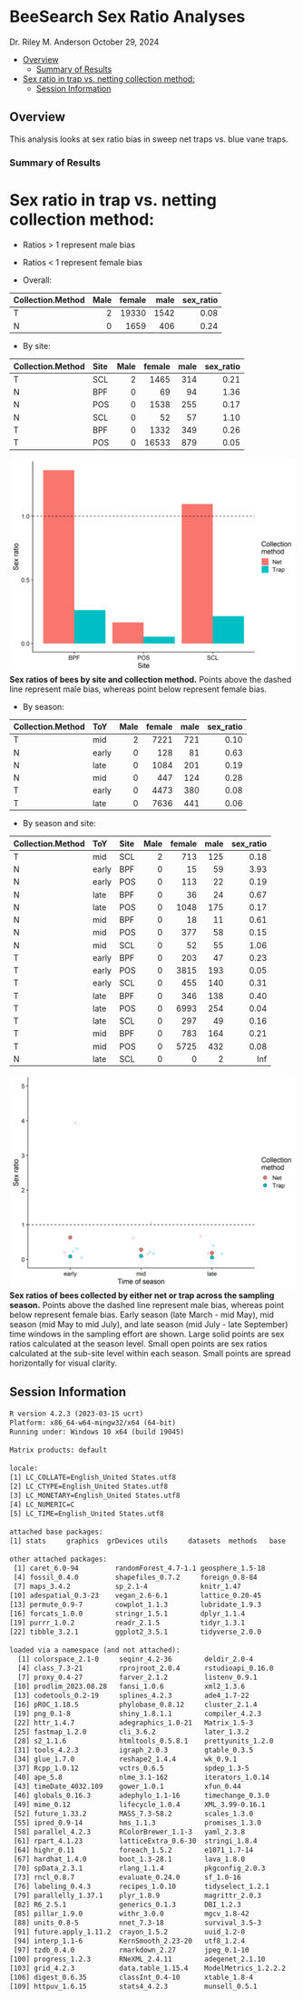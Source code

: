 BeeSearch Sex Ratio Analyses
================
Dr. Riley M. Anderson
October 29, 2024

  

- [Overview](#overview)
  - [Summary of Results](#summary-of-results)
- [Sex ratio in trap vs. netting collection
  method:](#sex-ratio-in-trap-vs-netting-collection-method)
  - [Session Information](#session-information)

## Overview

This analysis looks at sex ratio bias in sweep net traps vs. blue vane
traps.

### Summary of Results

# Sex ratio in trap vs. netting collection method:

- Ratios \> 1 represent male bias

- Ratios \< 1 represent female bias

- Overall:

| Collection.Method | Male | female | male | sex_ratio |
|:------------------|-----:|-------:|-----:|----------:|
| T                 |    2 |  19330 | 1542 |      0.08 |
| N                 |    0 |   1659 |  406 |      0.24 |

- By site:

| Collection.Method | Site | Male | female | male | sex_ratio |
|:------------------|:-----|-----:|-------:|-----:|----------:|
| T                 | SCL  |    2 |   1465 |  314 |      0.21 |
| N                 | BPF  |    0 |     69 |   94 |      1.36 |
| N                 | POS  |    0 |   1538 |  255 |      0.17 |
| N                 | SCL  |    0 |     52 |   57 |      1.10 |
| T                 | BPF  |    0 |   1332 |  349 |      0.26 |
| T                 | POS  |    0 |  16533 |  879 |      0.05 |

![](sex_ratio_files/figure-gfm/sex_ratios_by_site-1.png)<!-- --> **Sex
ratios of bees by site and collection method.** Points above the dashed
line represent male bias, whereas point below represent female bias.

- By season:

| Collection.Method | ToY   | Male | female | male | sex_ratio |
|:------------------|:------|-----:|-------:|-----:|----------:|
| T                 | mid   |    2 |   7221 |  721 |      0.10 |
| N                 | early |    0 |    128 |   81 |      0.63 |
| N                 | late  |    0 |   1084 |  201 |      0.19 |
| N                 | mid   |    0 |    447 |  124 |      0.28 |
| T                 | early |    0 |   4473 |  380 |      0.08 |
| T                 | late  |    0 |   7636 |  441 |      0.06 |

- By season and site:

| Collection.Method | ToY   | Site | Male | female | male | sex_ratio |
|:------------------|:------|:-----|-----:|-------:|-----:|----------:|
| T                 | mid   | SCL  |    2 |    713 |  125 |      0.18 |
| N                 | early | BPF  |    0 |     15 |   59 |      3.93 |
| N                 | early | POS  |    0 |    113 |   22 |      0.19 |
| N                 | late  | BPF  |    0 |     36 |   24 |      0.67 |
| N                 | late  | POS  |    0 |   1048 |  175 |      0.17 |
| N                 | mid   | BPF  |    0 |     18 |   11 |      0.61 |
| N                 | mid   | POS  |    0 |    377 |   58 |      0.15 |
| N                 | mid   | SCL  |    0 |     52 |   55 |      1.06 |
| T                 | early | BPF  |    0 |    203 |   47 |      0.23 |
| T                 | early | POS  |    0 |   3815 |  193 |      0.05 |
| T                 | early | SCL  |    0 |    455 |  140 |      0.31 |
| T                 | late  | BPF  |    0 |    346 |  138 |      0.40 |
| T                 | late  | POS  |    0 |   6993 |  254 |      0.04 |
| T                 | late  | SCL  |    0 |    297 |   49 |      0.16 |
| T                 | mid   | BPF  |    0 |    783 |  164 |      0.21 |
| T                 | mid   | POS  |    0 |   5725 |  432 |      0.08 |
| N                 | late  | SCL  |    0 |      0 |    2 |       Inf |

![](sex_ratio_files/figure-gfm/sex_ratios_by_season_and_site-1.png)<!-- -->
**Sex ratios of bees collected by either net or trap across the sampling
season.** Points above the dashed line represent male bias, whereas
point below represent female bias. Early season (late March - mid May),
mid season (mid May to mid July), and late season (mid July - late
September) time windows in the sampling effort are shown. Large solid
points are sex ratios calculated at the season level. Small open points
are sex ratios calculated at the sub-site level within each season.
Small points are spread horizontally for visual clarity.

## Session Information

    R version 4.2.3 (2023-03-15 ucrt)
    Platform: x86_64-w64-mingw32/x64 (64-bit)
    Running under: Windows 10 x64 (build 19045)

    Matrix products: default

    locale:
    [1] LC_COLLATE=English_United States.utf8 
    [2] LC_CTYPE=English_United States.utf8   
    [3] LC_MONETARY=English_United States.utf8
    [4] LC_NUMERIC=C                          
    [5] LC_TIME=English_United States.utf8    

    attached base packages:
    [1] stats     graphics  grDevices utils     datasets  methods   base     

    other attached packages:
     [1] caret_6.0-94         randomForest_4.7-1.1 geosphere_1.5-18    
     [4] fossil_0.4.0         shapefiles_0.7.2     foreign_0.8-84      
     [7] maps_3.4.2           sp_2.1-4             knitr_1.47          
    [10] adespatial_0.3-23    vegan_2.6-6.1        lattice_0.20-45     
    [13] permute_0.9-7        cowplot_1.1.3        lubridate_1.9.3     
    [16] forcats_1.0.0        stringr_1.5.1        dplyr_1.1.4         
    [19] purrr_1.0.2          readr_2.1.5          tidyr_1.3.1         
    [22] tibble_3.2.1         ggplot2_3.5.1        tidyverse_2.0.0     

    loaded via a namespace (and not attached):
      [1] colorspace_2.1-0     seqinr_4.2-36        deldir_2.0-4        
      [4] class_7.3-21         rprojroot_2.0.4      rstudioapi_0.16.0   
      [7] proxy_0.4-27         farver_2.1.2         listenv_0.9.1       
     [10] prodlim_2023.08.28   fansi_1.0.6          xml2_1.3.6          
     [13] codetools_0.2-19     splines_4.2.3        ade4_1.7-22         
     [16] pROC_1.18.5          phylobase_0.8.12     cluster_2.1.4       
     [19] png_0.1-8            shiny_1.8.1.1        compiler_4.2.3      
     [22] httr_1.4.7           adegraphics_1.0-21   Matrix_1.5-3        
     [25] fastmap_1.2.0        cli_3.6.2            later_1.3.2         
     [28] s2_1.1.6             htmltools_0.5.8.1    prettyunits_1.2.0   
     [31] tools_4.2.3          igraph_2.0.3         gtable_0.3.5        
     [34] glue_1.7.0           reshape2_1.4.4       wk_0.9.1            
     [37] Rcpp_1.0.12          vctrs_0.6.5          spdep_1.3-5         
     [40] ape_5.8              nlme_3.1-162         iterators_1.0.14    
     [43] timeDate_4032.109    gower_1.0.1          xfun_0.44           
     [46] globals_0.16.3       adephylo_1.1-16      timechange_0.3.0    
     [49] mime_0.12            lifecycle_1.0.4      XML_3.99-0.16.1     
     [52] future_1.33.2        MASS_7.3-58.2        scales_1.3.0        
     [55] ipred_0.9-14         hms_1.1.3            promises_1.3.0      
     [58] parallel_4.2.3       RColorBrewer_1.1-3   yaml_2.3.8          
     [61] rpart_4.1.23         latticeExtra_0.6-30  stringi_1.8.4       
     [64] highr_0.11           foreach_1.5.2        e1071_1.7-14        
     [67] hardhat_1.4.0        boot_1.3-28.1        lava_1.8.0          
     [70] spData_2.3.1         rlang_1.1.4          pkgconfig_2.0.3     
     [73] rncl_0.8.7           evaluate_0.24.0      sf_1.0-16           
     [76] labeling_0.4.3       recipes_1.0.10       tidyselect_1.2.1    
     [79] parallelly_1.37.1    plyr_1.8.9           magrittr_2.0.3      
     [82] R6_2.5.1             generics_0.1.3       DBI_1.2.3           
     [85] pillar_1.9.0         withr_3.0.0          mgcv_1.8-42         
     [88] units_0.8-5          nnet_7.3-18          survival_3.5-3      
     [91] future.apply_1.11.2  crayon_1.5.2         uuid_1.2-0          
     [94] interp_1.1-6         KernSmooth_2.23-20   utf8_1.2.4          
     [97] tzdb_0.4.0           rmarkdown_2.27       jpeg_0.1-10         
    [100] progress_1.2.3       RNeXML_2.4.11        adegenet_2.1.10     
    [103] grid_4.2.3           data.table_1.15.4    ModelMetrics_1.2.2.2
    [106] digest_0.6.35        classInt_0.4-10      xtable_1.8-4        
    [109] httpuv_1.6.15        stats4_4.2.3         munsell_0.5.1       
